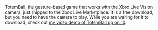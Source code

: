 TotemBall, the gesture-based game that works with the Xbox Live Vision camera, just shipped to the Xbox Live Marketplace. It is a free download, but you need to have the camera to play. While you are waiting for it to download, check out <a href="http://on10.net/Blogs/duncan/totemball/" target="_blank" class="broken_link">my video demo of TotemBall up on 10</a>.